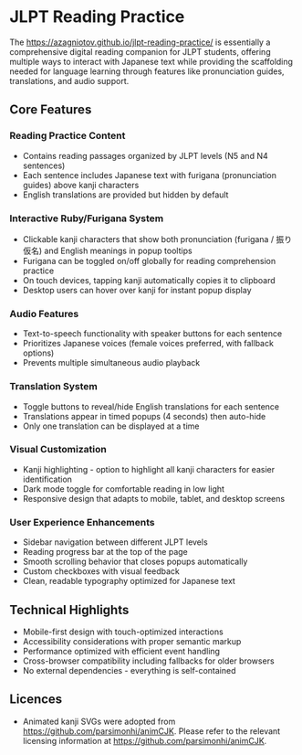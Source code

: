 # JLPT Reading Practice

The https://azagniotov.github.io/jlpt-reading-practice/ is essentially a comprehensive digital reading companion
for JLPT students, offering multiple ways to interact with Japanese text while providing the scaffolding needed
for language learning through features like pronunciation guides, translations, and audio support.

## Core Features

### Reading Practice Content

- Contains reading passages organized by JLPT levels (N5 and N4 sentences)
- Each sentence includes Japanese text with furigana (pronunciation guides) above kanji characters
- English translations are provided but hidden by default

### Interactive Ruby/Furigana System

- Clickable kanji characters that show both pronunciation (furigana / 振り仮名) and English meanings in popup tooltips
- Furigana can be toggled on/off globally for reading comprehension practice
- On touch devices, tapping kanji automatically copies it to clipboard
- Desktop users can hover over kanji for instant popup display

### Audio Features

- Text-to-speech functionality with speaker buttons for each sentence
- Prioritizes Japanese voices (female voices preferred, with fallback options)
- Prevents multiple simultaneous audio playback

### Translation System

- Toggle buttons to reveal/hide English translations for each sentence
- Translations appear in timed popups (4 seconds) then auto-hide
- Only one translation can be displayed at a time

### Visual Customization

- Kanji highlighting - option to highlight all kanji characters for easier identification
- Dark mode toggle for comfortable reading in low light
- Responsive design that adapts to mobile, tablet, and desktop screens

### User Experience Enhancements

- Sidebar navigation between different JLPT levels
- Reading progress bar at the top of the page
- Smooth scrolling behavior that closes popups automatically
- Custom checkboxes with visual feedback
- Clean, readable typography optimized for Japanese text

## Technical Highlights

- Mobile-first design with touch-optimized interactions
- Accessibility considerations with proper semantic markup
- Performance optimized with efficient event handling
- Cross-browser compatibility including fallbacks for older browsers
- No external dependencies - everything is self-contained

## Licences

- Animated kanji SVGs were adopted from https://github.com/parsimonhi/animCJK. Please refer to the relevant licensing information at https://github.com/parsimonhi/animCJK.
